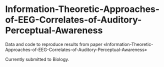 # Information-Theoretic-Approaches-of-EEG-Correlates-of-Auditory-Perceptual-Awareness

Data and code to reproduce results from paper «Information-Theoretic-Approaches-of-EEG-Correlates-of-Auditory-Perceptual-Awareness»

Currently submitted to Biology.
